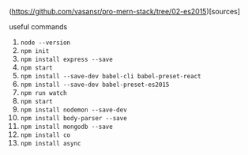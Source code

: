 (https://github.com/vasansr/pro-mern-stack/tree/02-es2015)[sources]

useful commands
1. `node --version` 
2. `npm init`
3. `npm install express --save`
4. `npm start`
5. `npm install --save-dev babel-cli babel-preset-react`
6. `npm install --save-dev babel-preset-es2015`
7. `npm run watch`
8. `npm start`
9. `npm install nodemon --save-dev`
10. `npm install body-parser --save`
11. `npm install mongodb --save`
12. `npm install co`
13. `npm install async`
